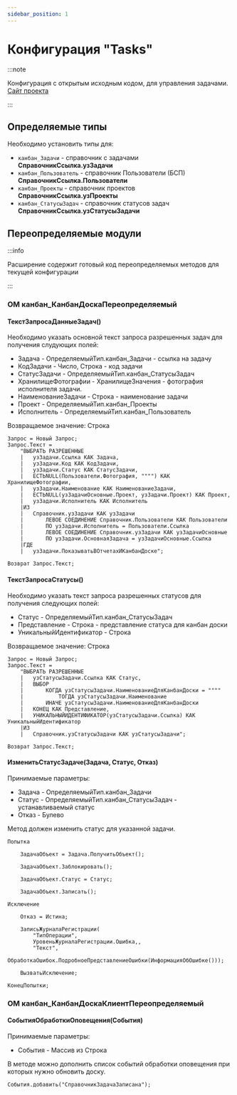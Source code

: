 ```yaml
---
sidebar_position: 1
---
```


# Конфигурация "Tasks"


:::note

Конфигурация с открытым исходным кодом, для управления задачами.  
[Сайт проекта](https://github.com/BlizD/Tasks)

:::

## Определяемые типы

Необходимо установить типы для:
- `канбан_Задачи` - справочник с задачами **СправочникСсылка.узЗадачи**
- `канбан_Пользователь` - справочник Пользователи (БСП) **СправочникСсылка.Пользователи**
- `канбан_Проекты` - справочник проектов **СправочникСсылка.узПроекты**
- `канбан_СтатусыЗадач` - справочник статусов задач **СправочникСсылка.узСтатусыЗадачи**

## Переопределяемые модули

:::info

Расширение содержит готовый код переопределяемых методов для текущей конфигурации

:::

### ОМ канбан_КанбанДоскаПереопределяемый

#### ТекстЗапросаДанныеЗадач()

Необходимо указать основной текст запроса разрешенных задач для получения слудующих полей:

* Задача - ОпределяемыйТип.канбан_Задачи - ссылка на задачу
* КодЗадачи - Число, Строка - код задачи
* СтатусЗадачи - ОпределяемыйТип.канбан_СтатусыЗадач
* ХранилищеФотографии - ХранилищеЗначения - фотография исполнителя задачи.
* НаименованиеЗадачи - Строка - наименование задачи
* Проект - ОпределяемыйТип.канбан_Проекты
* Исполнитель - ОпределяемыйТип.канбан_Пользователь

Возвращаемое значение: Строка

```bsl title="ТекстЗапросаДанныеЗадач"
Запрос = Новый Запрос;
Запрос.Текст =
    "ВЫБРАТЬ РАЗРЕШЕННЫЕ
    |	узЗадачи.Ссылка КАК Задача,
    |	узЗадачи.Код КАК КодЗадачи,
    |	узЗадачи.Статус КАК СтатусЗадачи,
    |	ЕСТЬNULL(Пользователи.Фотография, """") КАК ХранилищеФотографии,
    |	узЗадачи.Наименование КАК НаименованиеЗадачи,
    |	ЕСТЬNULL(узЗадачиОсновные.Проект, узЗадачи.Проект) КАК Проект,
    |	узЗадачи.Исполнитель КАК Исполнитель
    |ИЗ
    |	Справочник.узЗадачи КАК узЗадачи
    |		ЛЕВОЕ СОЕДИНЕНИЕ Справочник.Пользователи КАК Пользователи
    |		ПО узЗадачи.Исполнитель = Пользователи.Ссылка
    |		ЛЕВОЕ СОЕДИНЕНИЕ Справочник.узЗадачи КАК узЗадачиОсновные
    |		ПО узЗадачи.ОсновнаяЗадача = узЗадачиОсновные.Ссылка
    |ГДЕ
    |	узЗадачи.ПоказыватьВОтчетахИКанбанДоске";
	
Возврат Запрос.Текст;
```

#### ТекстЗапросаСтатусы()

Необходимо указать текст запроса разрешенных статусов для получения следующих полей:

* Статус - ОпределяемыйТип.канбан_СтатусыЗадач
* Представление - Строка - представление статуса для канбан доски
* УникальныйИдентификатор - Строка

 Возвращаемое значение: Строка

```bsl title="ТекстЗапросаСтатусы"
Запрос = Новый Запрос;
Запрос.Текст =
    "ВЫБРАТЬ РАЗРЕШЕННЫЕ
    |	узСтатусыЗадачи.Ссылка КАК Статус,
    |	ВЫБОР
    |		КОГДА узСтатусыЗадачи.НаименованиеДляКанбанДоски = """"
    |			ТОГДА узСтатусыЗадачи.Наименование
    |		ИНАЧЕ узСтатусыЗадачи.НаименованиеДляКанбанДоски
    |	КОНЕЦ КАК Представление,
    |	УНИКАЛЬНЫЙИДЕНТИФИКАТОР(узСтатусыЗадачи.Ссылка) КАК УникальныйИдентификатор
    |ИЗ
    |	Справочник.узСтатусыЗадачи КАК узСтатусыЗадачи";

Возврат Запрос.Текст;
```

#### ИзменитьСтатусЗадаче(Задача, Статус, Отказ)

Принимаемые параметры:
 * Задача - ОпределяемыйТип.канбан_Задачи
 * Статус - ОпределяемыйТип.канбан_СтатусыЗадач - устанавливаемый статус
 * Отказ  - Булево

Метод должен изменить статус для указанной задачи.

```bsl title="ИзменитьСтатусЗадаче"
Попытка
    
    ЗадачаОбъект = Задача.ПолучитьОбъект();
    
    ЗадачаОбъект.Заблокировать();
    
    ЗадачаОбъект.Статус = Статус;
    
    ЗадачаОбъект.Записать();
    
Исключение
    
    Отказ = Истина;
    
    ЗаписьЖурналаРегистрации(
        "ТипОперации", 
        УровеньЖурналаРегистрации.Ошибка,, 
        "Текст", 
        ОбработкаОшибок.ПодробноеПредставлениеОшибки(ИнформацияОбОшибке()));
        
    ВызватьИсключение;
    
КонецПопытки;
```

### ОМ канбан_КанбанДоскаКлиентПереопределяемый

#### СобытияОбработкиОповещения(События)

Принимаемые параметры:
 * События - Массив из Строка

В методе можно дополнить список событий обработки оповещения при которых нужно обновить доску.

```bsl title="СобытияОбработкиОповещения"
События.добавить("СправочникЗадачаЗаписана");
```